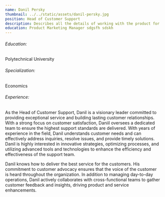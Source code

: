 ```yaml
---
name: Danil Persky
thumbnail: ../../static/assets/danil-persky.jpg
position: Head of Customer Support
description: Describes all the details of working with the product for customers
education: Product Marketing Manager sdgsfh sdskh
---
```

###### Education:

Polytechnical University

###### Specialization:

Economics

###### Experience:

 As the Head of Customer Support, Danil is a visionary leader committed to providing exceptional service and building lasting customer relationships. With a strong focus on customer satisfaction, Daniil oversees a dedicated team to ensure the highest support standards are delivered. With years of experience in the field, Danil understands customer needs and can effectively address inquiries, resolve issues, and provide timely solutions. Danil is highly interested in innovative strategies, optimizing processes, and utilizing advanced tools and technologies to enhance the efficiency and effectiveness of the support team.

Danil knows how to deliver the best service for the customers. His commitment to customer advocacy ensures that the voice of the customer is heard throughout the organization. In addition to managing day-to-day operations, Danil actively collaborates with cross-functional teams to gather customer feedback and insights, driving product and service enhancements.
